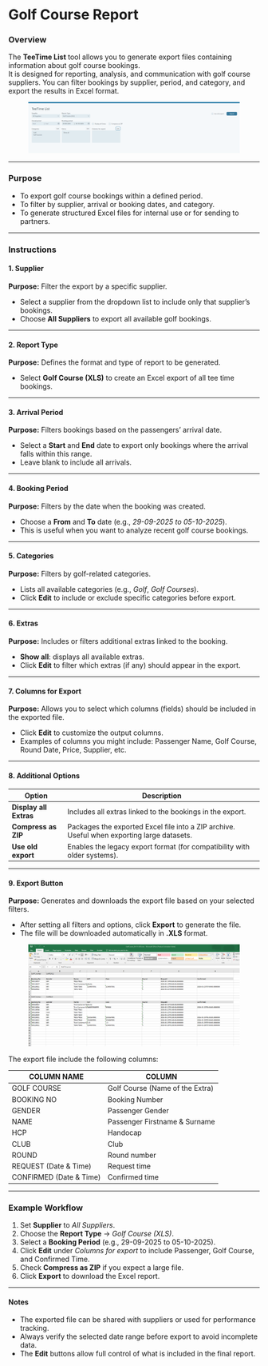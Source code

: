 # Golf Course Report

### Overview

The **TeeTime List** tool allows you to generate export files containing information about golf course bookings.\
It is designed for reporting, analysis, and communication with golf course suppliers. You can filter bookings by supplier, period, and category, and export the results in Excel format.

<figure><img src="../.gitbook/assets/image (1) (1) (1) (1) (1) (1) (1) (1) (1) (1) (1) (1) (1) (1).png" alt=""><figcaption></figcaption></figure>

***

### Purpose

* To export golf course bookings within a defined period.
* To filter by supplier, arrival or booking dates, and category.
* To generate structured Excel files for internal use or for sending to partners.

***

### Instructions

#### 1. Supplier

**Purpose:** Filter the export by a specific supplier.

* Select a supplier from the dropdown list to include only that supplier’s bookings.
* Choose **All Suppliers** to export all available golf bookings.

***

#### 2. Report Type

**Purpose:** Defines the format and type of report to be generated.

* Select **Golf Course (XLS)** to create an Excel export of all tee time bookings.

***

#### 3. Arrival Period

**Purpose:** Filters bookings based on the passengers’ arrival date.

* Select a **Start** and **End** date to export only bookings where the arrival falls within this range.
* Leave blank to include all arrivals.

***

#### 4. Booking Period

**Purpose:** Filters by the date when the booking was created.

* Choose a **From** and **To** date (e.g., _29-09-2025 to 05-10-2025_).
* This is useful when you want to analyze recent golf course bookings.

***

#### 5. Categories

**Purpose:** Filters by golf-related categories.

* Lists all available categories (e.g., _Golf_, _Golf Courses_).
* Click **Edit** to include or exclude specific categories before export.

***

#### 6. Extras

**Purpose:** Includes or filters additional extras linked to the booking.

* **Show all**: displays all available extras.
* Click **Edit** to filter which extras (if any) should appear in the export.

***

#### 7. Columns for Export

**Purpose:** Allows you to select which columns (fields) should be included in the exported file.

* Click **Edit** to customize the output columns.
* Examples of columns you might include: Passenger Name, Golf Course, Round Date, Price, Supplier, etc.

***

#### 8. Additional Options

| Option                 | Description                                                                                |
| ---------------------- | ------------------------------------------------------------------------------------------ |
| **Display all Extras** | Includes all extras linked to the bookings in the export.                                  |
| **Compress as ZIP**    | Packages the exported Excel file into a ZIP archive. Useful when exporting large datasets. |
| **Use old export**     | Enables the legacy export format (for compatibility with older systems).                   |

***

#### 9. Export Button

**Purpose:** Generates and downloads the export file based on your selected filters.

* After setting all filters and options, click **Export** to generate the file.
* The file will be downloaded automatically in **.XLS** format.

<figure><img src="../.gitbook/assets/image (1) (1) (1) (1) (1) (1) (1) (1) (1) (1) (1) (1) (1) (1) (1).png" alt=""><figcaption></figcaption></figure>

The export file include the following columns:

| COLUMN NAME             | COLUMN                          |
| ----------------------- | ------------------------------- |
| GOLF COURSE             | Golf Course (Name of the Extra) |
| BOOKING NO              | Booking Number                  |
| GENDER                  | Passenger Gender                |
| NAME                    | Passenger Firstname & Surname   |
| HCP                     | Handocap                        |
| CLUB                    | Club                            |
| ROUND                   | Round number                    |
| REQUEST (Date & Time)   | Request time                    |
| CONFIRMED (Date & Time) | Confirmed time                  |



***

### Example Workflow

1. Set **Supplier** to _All Suppliers_.
2. Choose the **Report Type** → _Golf Course (XLS)_.
3. Select a **Booking Period** (e.g., 29-09-2025 to 05-10-2025).
4. Click **Edit** under _Columns for export_ to include Passenger, Golf Course, and Confirmed Time.
5. Check **Compress as ZIP** if you expect a large file.
6. Click **Export** to download the Excel report.

***

#### Notes

* The exported file can be shared with suppliers or used for performance tracking.
* Always verify the selected date range before export to avoid incomplete data.
* The **Edit** buttons allow full control of what is included in the final report.

